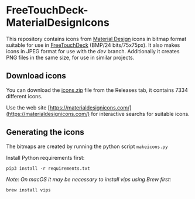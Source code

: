 # FreeTouchDeck-MaterialDesignIcons

This repository contains icons from [Material Design](https://github.com/Templarian/MaterialDesign) icons in bitmap 
format suitable for use in [FreeTouchDeck](https://github.com/DustinWatts/FreeTouchDeck) (BMP/24 bits/75x75px). It also
makes icons in JPEG format for use with the _dev_ branch. Additionally it creates PNG files in the same size, for use in similar projects.

## Download icons
You can download the [icons.zip](https://github.com/bergdahl/FreeTouchDeck-MaterialDesignIcons/releases/download/v2023.7/icons.zip) file from the Releases tab, it contains 7334 different icons.

Use the web site [https://materialdesignicons.com/](https://materialdesignicons.com/) for interactive searchs for suitable icons.

## Generating the icons

The bitmaps are created by running the python script `makeicons.py`

Install Python requirements first:

`pip3 install -r requirements.txt`

_Note: On macOS it may be necessary to install vips using Brew first:_

`brew install vips`
